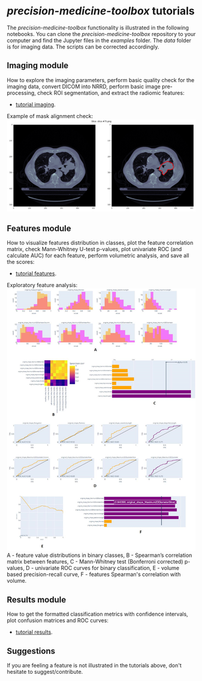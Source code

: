 # *precision-medicine-toolbox* tutorials
The *precision-medicine-toolbox* functionality is illustrated in the following notebooks. 
You can clone the *precision-medicine-toolbox* repository to your computer and find the Jupyter files 
in the *examples* folder. The *data* folder is for imaging data. 
The scripts can be corrected accordingly.
## Imaging module
How to explore the imaging parameters, perform basic quality check for the imaging data, convert DICOM into NRRD, 
perform basic image pre-processing, check ROI segmentation, and extract the radiomic features:  

* [tutorial imaging](imaging_module.md).

Example of mask alignment check:    
![Example of mask alignment check](imaging_example.png 'Example of mask alignment check')
  
## Features module
How to visualize features distribution in classes, 
plot the feature correlation matrix, 
check Mann-Whitney U-test p-values, plot univariate ROC 
(and calculate AUC) for each feature, perform volumetric analysis, 
and save all the scores:

* [tutorial features](features_module.md).

Exploratory feature analysis:  
![Exploratory feature analysis](features_example.png 'Exploratory feature analysis')  
A - feature value distributions in binary classes, B - Spearman’s correlation matrix between features, C - Mann-Whitney test (Bonferroni corrected) p-values, D - univariate ROC curves for binary classification, E - volume based precision-recall curve, F - features Spearman's correlation with volume.  
  
## Results module
How to get the formatted classification metrics with confidence intervals, 
plot confusion matrices and ROC curves: 

* [tutorial results](results_module.md).
## Suggestions
If you are feeling a feature is not illustrated in the tutorials above, 
don't hesitate to suggest/contribute.